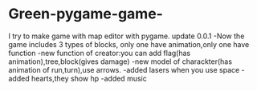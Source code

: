 # Green-pygame-game-
I try to make game with map editor with pygame.
update 0.0.1
-Now the game includes 3 types of blocks, only one have animation,only one have function
-new function of creator:you can add flag(has animation),tree,block(gives damage)
-new model of charackter(has animation of run,turn),use arrows.
-added lasers when you use space
-added hearts,they show hp
-added music
